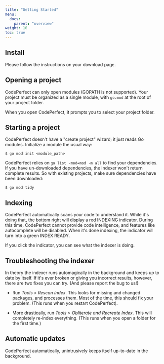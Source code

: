```yaml
---
title: "Getting Started"
menu:
  docs:
    parent: "overview"
weight: 10
toc: true
---
```


## Install

Please follow the instructions on your download page.

## Opening a project

CodePerfect can only open modules (GOPATH is not supported). Your
project must be organized as a single module, with `go.mod` at the root
of your project folder.

When you open CodePerfect, it prompts you to select your project folder.

## Starting a project

CodePerfect doesn't have a "create project" wizard; it just reads Go modules.
Initialize a module the usual way:

```
$ go mod init <module_path>
```

CodePerfect relies on `go list -mod=mod -m all` to find your dependencies. If
you have un-downloaded dependencies, the indexer won't return complete results.
So with existing projects, make sure dependencies have been
downloaded:

```
$ go mod tidy
```

## Indexing

CodePerfect automatically scans your code to understand it. While it's doing
that, the bottom right will display a red <span
class="indexing">INDEXING</span> indicator. During this time, CodePerfect
cannot provide code intelligence, and features like autocomplete will be
disabled. When it's done indexing, the indicator will turn into a green <span
class="index-ready">INDEX READY</span>.

If you click the indicator, you can see what the indexer is doing.

## Troubleshooting the indexer

In theory the indexer runs automagically in the background and keeps up to date
by itself. If it's ever broken or giving you incorrect results, however, there
are two fixes you can try. (And please report the bug to us!)

- Run <cite>Tools</cite> &gt; <cite>Rescan Index</cite>. This looks for
  missing and changed packages, and processes them. Most of the time, this
  should fix your problem. (This runs when you restart CodePerfect).

- More drastically, run <cite>Tools</cite> &gt; <cite>Obliterate and
  Recreate Index</cite>. This will completely re-index everything. (This runs
  when you open a folder for the first time.)

## Automatic updates

CodePerfect automatically, unintrusively keeps itself up-to-date in the
background.
